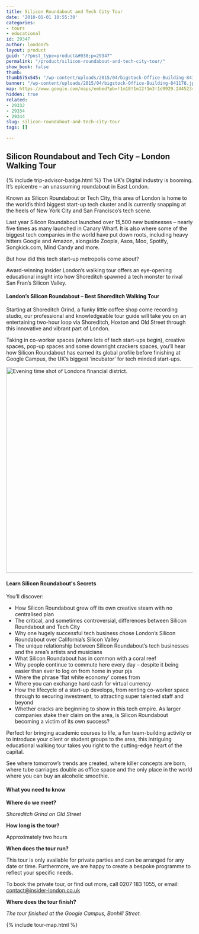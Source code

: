 ```yaml
---
title: Silicon Roundabout and Tech City Tour
date: '2010-01-01 10:55:30'
categories:
- tours
- educational
id: 29347
author: london75
layout: product
guid: "/?post_type=product&#038;p=29347"
permalink: "/product/silicon-roundabout-and-tech-city-tour/"
show_book: false
thumb: 
thumb575x545: "/wp-content/uploads/2015/04/bigstock-Office-Building-841178-575x545.jpg"
banner: "/wp-content/uploads/2015/04/bigstock-Office-Building-841178.jpg"
map: https://www.google.com/maps/embed?pb=!1m18!1m12!1m3!1d9929.244523455453!2d-0.08826599999996543!3d51.52585299999999!2m3!1f0!2f0!3f0!3m2!1i1024!2i768!4f13.1!3m3!1m2!1s0x48761ca61bf76b2d%3A0x77ad380a270e769b!2sShoreditch+Grind!5e0!3m2!1sen!2s!4v1431589006129
hidden: true
related:
- 29332
- 29334
- 29344
slug: silicon-roundabout-and-tech-city-tour
tags: []

---
```

<section class="wpb_row block vc_row-fluid">

<div class="container">
<div class="row">
<div class="vc_col-sm-12 wpb_column vc_column_container ">
<div class="wpb_wrapper">
<div class="wpb_text_column wpb_content_element ">
<div class="wpb_wrapper">
<h2>
<strong>Silicon Roundabout and Tech City – London Walking Tour</strong>
</h2>

<p>{% include trip-advisor-badge.html %}
The UK’s Digital industry is booming. It’s epicentre – an unassuming roundabout in East London.
</p>

<p>
Known as Silicon Roundabout or Tech City, this area of London is home to the world’s third biggest start-up tech cluster and is currently snapping at the heels of New York City and San Francisco’s tech scene.
</p>

<p>
Last year Silicon Roundabout launched over 15,500 new businesses – nearly five times as many launched in Canary Wharf. It is also where some of the biggest tech companies in the world have put down roots, including heavy hitters Google and Amazon, alongside Zoopla, Asos, Moo, Spotify, Songkick.com, Mind Candy and more.
</p>

<p>
But how did this tech start-up metropolis come about?
</p>

<p>
Award-winning Insider London’s walking tour offers an eye-opening educational insight into how Shoreditch spawned a tech monster to rival San Fran’s Silicon Valley.
</p>
</div>
</div>
</div>
</div>
</div>
</div></section>

<section class="wpb_row block vc_row-fluid">

<div class="container">
<div class="row">
<div class="vc_col-sm-12 wpb_column vc_column_container ">
<div class="wpb_wrapper">
<div class="vc_separator wpb_content_element vc_separator_align_center vc_sep_width_100 vc_sep_pos_align_center vc_sep_color_grey">
<span class="vc_sep_holder vc_sep_holder_l"><span class="vc_sep_line"></span></span>

<h4>
London’s Silicon Roundabout – Best Shoreditch Walking Tour
</h4>

<span class="vc_sep_holder vc_sep_holder_r"><span class="vc_sep_line"></span></span>
</div>
</div>
</div>
</div>
</div></section><section class="wpb\_row block vc\_row-fluid">

<div class="container">
<div class="row">
<div class="vc_col-sm-6 wpb_column vc_column_container ">
<div class="wpb_wrapper">
<div class="wpb_text_column wpb_content_element ">
<div class="wpb_wrapper">
<p>
Starting at Shoreditch Grind, a funky little coffee shop come recording studio, our professional and knowledgeable tour guide will take you on an entertaining two-hour loop via Shoreditch, Hoxton and Old Street through this innovative and vibrant part of London.
</p>

<p>
Taking in co-worker spaces (where lots of tech start-ups begin), creative spaces, pop-up spaces and some downright crackers spaces, you’ll hear how Silicon Roundabout has earned its global profile before finishing at Google Campus, the UK’s biggest ‘incubator’ for tech minded start-ups.
</p>
</div>
</div>
</div>
</div>

<div class="vc_col-sm-6 wpb_column vc_column_container ">
<div class="wpb_wrapper">
<div class="wpb_single_image wpb_content_element vc_align_left">
<div class="wpb_wrapper">
<div class="vc_single_image-wrapper   vc_box_border_grey">
<img width="865" height="555" src="/wp-content/uploads/2015/04/Fotolia_13198648_S.jpg" class="vc_single_image-img attachment-full" alt="Evening time shot of Londons financial district." srcset="/wp-content/uploads/2015/04/Fotolia_13198648_S-300x192.jpg 300w, /wp-content/uploads/2015/04/Fotolia_13198648_S.jpg 865w" sizes="(max-width: 865px) 100vw, 865px" />
</div>
</div>
</div>
</div>
</div>
</div>
</div></section><section class="wpb\_row block vc\_row-fluid">

<div class="container">
<div class="row">
<div class="vc_col-sm-12 wpb_column vc_column_container ">
<div class="wpb_wrapper">
<div class="vc_separator wpb_content_element vc_separator_align_center vc_sep_width_100 vc_sep_pos_align_center vc_sep_color_grey">
<span class="vc_sep_holder vc_sep_holder_l"><span class="vc_sep_line"></span></span>

<h4>
Learn Silicon Roundabout's Secrets
</h4>

<span class="vc_sep_holder vc_sep_holder_r"><span class="vc_sep_line"></span></span>
</div>
</div>
</div>
</div>
</div></section><section class="wpb\_row block vc\_row-fluid">

<div class="container">
<div class="row">
<div class="vc_col-sm-12 wpb_column vc_column_container ">
<div class="wpb_wrapper">
<div class="wpb_text_column wpb_content_element ">
<div class="wpb_wrapper">
<p>
You’ll discover:
</p>

<ul>
<li>
How Silicon Roundabout grew off its own creative steam with no centralised plan
</li>
<li>
The critical, and sometimes controversial, differences between Silicon Roundabout and Tech City
</li>
<li>
Why one hugely successful tech business chose London’s Silicon Roundabout over California’s Silicon Valley
</li>
<li>
The unique relationship between Silicon Roundabout’s tech businesses and the area’s artists and musicians
</li>
<li>
What Silicon Roundabout has in common with a coral reef
</li>
<li>
Why people continue to commute here every day &#8211; despite it being easier than ever to log on from home in your pjs
</li>
<li>
Where the phrase ‘flat white economy’ comes from
</li>
<li>
Where you can exchange hard cash for virtual currency
</li>
<li>
How the lifecycle of a start-up develops, from renting co-worker space through to securing investment, to attracting super talented staff and beyond
</li>
<li>
Whether cracks are beginning to show in this tech empire. As larger companies stake their claim on the area, is Silicon Roundabout becoming a victim of its own success?
</li>
</ul>

<p>
Perfect for bringing academic courses to life, a fun team-building activity or to introduce your client or student groups to the area, this intriguing educational walking tour takes you right to the cutting-edge heart of the capital.
</p>

<p>
See where tomorrow’s trends are created, where killer concepts are born, where tube carriages double as office space and the only place in the world where you can buy an alcoholic smoothie.
</p>
</div>
</div>
</div>
</div>
</div>
</div></section><section class="wpb\_row block vc\_row-fluid">

<div class="container">
<div class="row">
<div class="vc_col-sm-12 wpb_column vc_column_container ">
<div class="wpb_wrapper">
<div class="vc_separator wpb_content_element vc_separator_align_center vc_sep_width_100 vc_sep_pos_align_center vc_sep_color_grey">
<span class="vc_sep_holder vc_sep_holder_l"><span class="vc_sep_line"></span></span>

<h4>
What you need to know
</h4>

<span class="vc_sep_holder vc_sep_holder_r"><span class="vc_sep_line"></span></span>
</div>
</div>
</div>
</div>
</div></section><section class="wpb\_row block vc\_row-fluid">

<div class="container">
<div class="row">
<div class="vc_col-sm-6 wpb_column vc_column_container ">
<div class="wpb_wrapper">
<div class="wpb_text_column wpb_content_element ">
<div class="wpb_wrapper">
<p>
<strong>Where do we meet?</strong>
</p>

<p>
<em>Shoreditch Grind on Old Street</em>
</p>

<p>
<strong>How long is the tour?</strong>
</p>

<p>
Approximately two hours
</p>

<p>
<strong>When does the tour run?</strong>
</p>

<p>
This tour is only available for private parties and can be arranged for any date or time. Furthermore, we are happy to create a bespoke programme to reflect your specific needs.
</p>

<p>
To book the private tour, or find out more, call 0207 183 1055, or email: <a href="mailto:contact@insider-london.co.uk">contact@insider-london.co.uk</a>
</p>

<p>
<strong>Where does the tour finish?</strong>
</p>

<p>
<em>The tour finished at the Google Campus, Bonhill Street.</em>
</p>
</div>
</div>
</div>
</div>

<div class="vc_col-sm-6 wpb_column vc_column_container ">
<div class="wpb_wrapper">
<div class="wpb_gmaps_widget wpb_content_element">
<div class="wpb_wrapper">
<div class="wpb_map_wraper">
{% include tour-map.html %}
</div>
</div>
</div>
</div>
</div>
</div>
</div></section>

